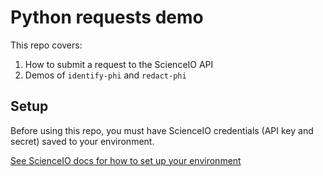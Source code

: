 # Python requests demo

This repo covers:

1. How to submit a request to the ScienceIO API
2. Demos of `identify-phi` and `redact-phi`

## Setup
Before using this repo, you must have ScienceIO credentials (API key and secret) saved to your environment.

[See ScienceIO docs for how to set up your environment](https://docs.science.io/docs/configure-your-environment)




